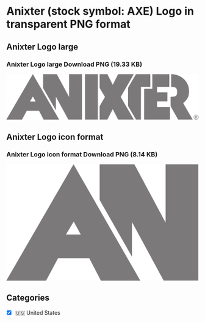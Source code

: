 # Anixter (stock symbol: AXE) Logo in transparent PNG format

## Anixter Logo large

### Anixter Logo large Download PNG (19.33 KB)

![Anixter Logo large Download PNG (19.33 KB)](/img/orig/AXE_BIG-c4e4cde5.png)

## Anixter Logo icon format

### Anixter Logo icon format Download PNG (8.14 KB)

![Anixter Logo icon format Download PNG (8.14 KB)](/img/orig/AXE-342f73c4.png)



## Categories
- [x] 🇺🇸 United States
